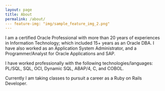 ```yaml
---
layout: page
title: About
permalink: /about/
--- feature-img: "img/sample_feature_img_2.png"
---
```

I am a certified Oracle Professional with more than 20 years of experiences in Information Technology; 
which included 15+ years as an Oracle DBA.  I have also worked as an Application System Administrator, 
and a Programmer/Analyst for Oracle Applications and SAP.  

I have worked professionally with the following technologies/languages: PL/SQL, SQL, OCI, Dynamic SQL, ABAP/4, C, and COBOL.  

Currently I am taking classes to pursuit a career as a Ruby on Rails Developer.  


